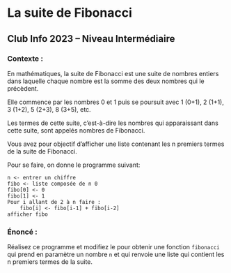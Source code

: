 # La suite de Fibonacci

## Club Info 2023 – Niveau Intermédiaire

### Contexte :

En mathématiques, la suite de Fibonacci est une suite de nombres entiers dans laquelle chaque nombre est la somme des deux nombres qui le précèdent.

Elle commence par les nombres 0 et 1 puis se poursuit avec 1 (0+1), 2 (1+1), 3 (1+2), 5 (2+3), 8 (3+5), etc.

Les termes de cette suite, c’est-à-dire les nombres qui apparaissant dans cette suite, sont appelés nombres de Fibonacci.

Vous avez pour objectif d’afficher une liste contenant les n premiers termes de la suite de Fibonacci.

Pour se faire, on donne le programme suivant:

```
n <- entrer un chiffre
fibo <- liste composée de n 0
fibo[0] <- 0
fibo[1] <- 1
Pour i allant de 2 à n faire :
    fibo[i] <- fibo[i-1] + fibo[i-2]
afficher fibo
```
### Énoncé :

Réalisez ce programme et modifiez le pour obtenir une fonction `fibonacci` qui prend en paramètre un nombre `n` et qui renvoie une liste qui contient les n premiers termes de la suite.
